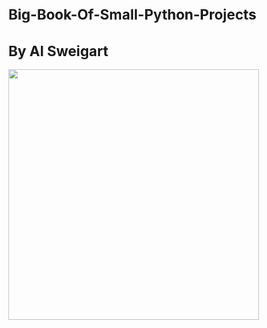 # Big-Book-Of-Small-Python-Projects
# By Al Sweigart


<img src="https://user-images.githubusercontent.com/104662445/166401845-4d52c243-3a24-4744-aefc-e4525f4957b9.jpg" width=500>

